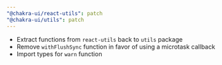 ```yaml
---
"@chakra-ui/react-utils": patch
"@chakra-ui/utils": patch
---
```


- Extract functions from `react-utils` back to `utils` package
- Remove `withFlushSync` function in favor of using a microtask callback
- Import types for `warn` function
